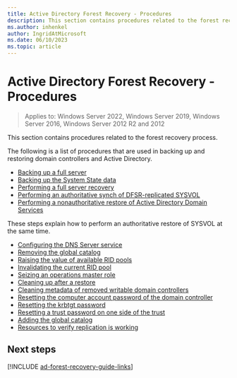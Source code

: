```yaml
---
title: Active Directory Forest Recovery - Procedures
description: This section contains procedures related to the forest recovery process. The following is a list of procedures that are used in backing up and restoring domain controllers and Active Directory.
ms.author: inhenkel
author: IngridAtMicrosoft
ms.date: 06/10/2023
ms.topic: article
---
```


# Active Directory Forest Recovery - Procedures

> Applies to: Windows Server 2022, Windows Server 2019, Windows Server 2016, Windows Server 2012 R2 and 2012

This section contains procedures related to the forest recovery process.

The following is a list of procedures that are used in backing up and restoring
domain controllers and Active Directory.

- [Backing up a full server](ad-forest-recovery-backing-up-a-full-server.md)
- [Backing up the System State data](ad-forest-recovery-backing-up-system-state.md)
- [Performing a full server recovery](ad-forest-recovery-perform-full-server-recovery.md)
- [Performing an authoritative synch of DFSR-replicated SYSVOL](ad-forest-recovery-authoritative-recovery-sysvol.md)
- [Performing a nonauthoritative restore of Active Directory Domain Services](ad-forest-recovery-perform-nonauthoritative-restore.md)

These steps explain how to perform an authoritative restore of SYSVOL at the
same time.

- [Configuring the DNS Server service](ad-forest-recovery-configure-dns.md)
- [Removing the global catalog](ad-forest-recovery-remove-gc.md)
- [Raising the value of available RID pools](ad-forest-recovery-raise-rid-pool.md)
- [Invalidating the current RID pool](ad-forest-recovery-invaildate-rid-pool.md)
- [Seizing an operations master role](ad-forest-recovery-seizing-operations-master-role.md)
- [Cleaning up after a restore](ad-forest-recovery-cleanup.md)
- [Cleaning metadata of removed writable domain controllers](ad-forest-recovery-cleaning-metadata-of-removed-dcs.md)
- [Resetting the computer account password of the domain controller](ad-forest-recovery-reset-computer-account-dc.md)
- [Resetting the krbtgt password](ad-forest-recovery-reset-the-krbtgt-password.md)
- [Resetting a trust password on one side of the trust](ad-forest-recovery-reset-trust.md)
- [Adding the global catalog](ad-forest-recovery-add-gc.md)
- [Resources to verify replication is working](ad-forest-recovery-verify-replication.md)

## Next steps

[!INCLUDE [ad-forest-recovery-guide-links](includes/ad-forest-recovery-guide-links.md)]
